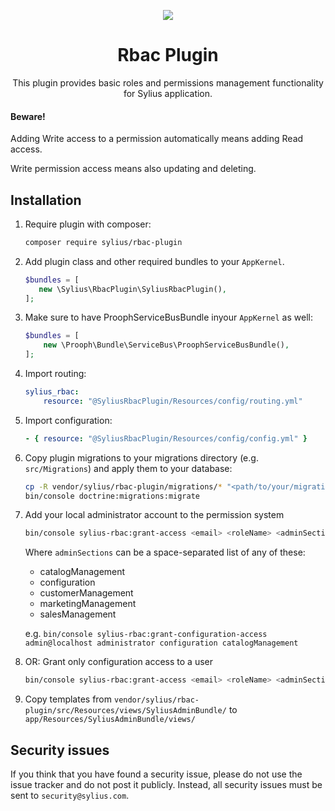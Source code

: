 <p align="center">
    <a href="https://sylius.com" target="_blank">
        <img src="https://demo.sylius.com/assets/shop/img/logo.png" />
    </a>
</p>

<h1 align="center">Rbac Plugin</h1>

<p align="center">This plugin provides basic roles and permissions management functionality for Sylius application.</p>

#### Beware!

Adding Write access to a permission automatically means adding Read access.

Write permission access means also updating and deleting. 

## Installation

1. Require plugin with composer:

    ```bash
    composer require sylius/rbac-plugin
    ```

2. Add plugin class and other required bundles to your `AppKernel`.

    ```php
    $bundles = [
       new \Sylius\RbacPlugin\SyliusRbacPlugin(),
    ];
    ```

3. Make sure to have ProophServiceBusBundle inyour `AppKernel` as well:

    ```php
    $bundles = [
        new \Prooph\Bundle\ServiceBus\ProophServiceBusBundle(),
    ];
    ```

4. Import routing:

    ```yaml
    sylius_rbac:
        resource: "@SyliusRbacPlugin/Resources/config/routing.yml"
    ```

5. Import configuration:

    ```yaml
    - { resource: "@SyliusRbacPlugin/Resources/config/config.yml" }
    ```

6. Copy plugin migrations to your migrations directory (e.g. `src/Migrations`) and apply them to your database:

    ```bash
    cp -R vendor/sylius/rbac-plugin/migrations/* "<path/to/your/migrations>"
    bin/console doctrine:migrations:migrate
    ```

7. Add your local administrator account to the permission system

    ```bash
    bin/console sylius-rbac:grant-access <email> <roleName> <adminSections>
    ```

    Where `adminSections` can be a space-separated list of any of these:
    * catalogManagement
    * configuration
    * customerManagement
    * marketingManagement
    * salesManagement
    
    e.g. `bin/console sylius-rbac:grant-configuration-access admin@localhost administrator configuration catalogManagement`
 
8. OR: Grant only configuration access to a user

    ```bash
    bin/console sylius-rbac:grant-access <email> <roleName> <adminSections>
    ```

9. Copy templates from `vendor/sylius/rbac-plugin/src/Resources/views/SyliusAdminBundle/`
to `app/Resources/SyliusAdminBundle/views/`

## Security issues

If you think that you have found a security issue, please do not use the issue tracker and do not post it publicly. 
Instead, all security issues must be sent to `security@sylius.com`.
